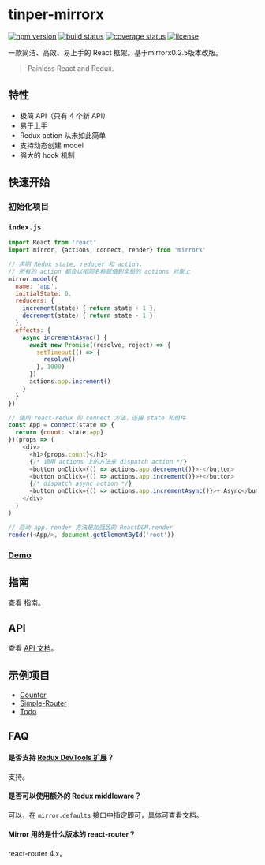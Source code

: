 # tinper-mirrorx

[![npm version](https://img.shields.io/npm/v/mirrorx.svg?colorB=007ec6&style=flat-square)](https://www.npmjs.com/package/mirrorx) [![build status](https://img.shields.io/travis/mirrorjs/mirror.svg?style=flat-square)](https://travis-ci.org/mirrorjs/mirror) [![coverage status](https://img.shields.io/coveralls/mirrorjs/mirror.svg?style=flat-square)](https://coveralls.io/github/mirrorjs/mirror?branch=master) [![license](https://img.shields.io/github/license/mashape/apistatus.svg)]()

一款简洁、高效、易上手的 React 框架。基于mirrorx0.2.5版本改版。

> Painless React and Redux.

## 特性

* 极简 API（只有 4 个新 API）
* 易于上手
* Redux action 从未如此简单
* 支持动态创建 model
* 强大的 hook 机制

## 快速开始

### 初始化项目


### `index.js`

```js
import React from 'react'
import mirror, {actions, connect, render} from 'mirrorx'

// 声明 Redux state, reducer 和 action，
// 所有的 action 都会以相同名称赋值到全局的 actions 对象上
mirror.model({
  name: 'app',
  initialState: 0,
  reducers: {
    increment(state) { return state + 1 },
    decrement(state) { return state - 1 }
  },
  effects: {
    async incrementAsync() {
      await new Promise((resolve, reject) => {
        setTimeout(() => {
          resolve()
        }, 1000)
      })
      actions.app.increment()
    }
  }
})

// 使用 react-redux 的 connect 方法，连接 state 和组件
const App = connect(state => {
  return {count: state.app}
})(props => (
    <div>
      <h1>{props.count}</h1>
      {/* 调用 actions 上的方法来 dispatch action */}
      <button onClick={() => actions.app.decrement()}>-</button>
      <button onClick={() => actions.app.increment()}>+</button>
      {/* dispatch async action */}
      <button onClick={() => actions.app.incrementAsync()}>+ Async</button>
    </div>
  )
)

// 启动 app，render 方法是加强版的 ReactDOM.render
render(<App/>, document.getElementById('root'))
```

### [Demo](https://www.webpackbin.com/bins/-Kmdm2zpS4JBvzbKBbIc)

## 指南

查看 [指南](https://github.com/mirrorjs/mirror/blob/master/docs/zh/guide.md)。

## API

查看 [API 文档](https://github.com/mirrorjs/mirror/blob/master/docs/zh/api.md)。

## 示例项目

* [Counter](https://github.com/mirrorjs/mirror/blob/master/examples/counter)
* [Simple-Router](https://github.com/mirrorjs/mirror/blob/master/examples/simple-router)
* [Todo](https://github.com/mirrorjs/mirror/blob/master/examples/todo)

## FAQ

#### 是否支持 [Redux DevTools 扩展](https://github.com/zalmoxisus/redux-devtools-extension)？

支持。

#### 是否可以使用额外的 Redux middleware？

可以，在 `mirror.defaults` 接口中指定即可，具体可查看文档。

#### Mirror 用的是什么版本的 react-router？

react-router 4.x。

